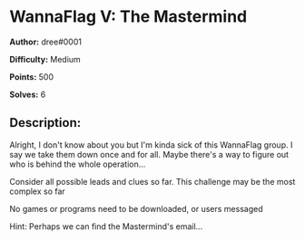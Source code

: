 # WannaFlag V: The Mastermind

**Author:** dree#0001

**Difficulty:** Medium

**Points:** 500

**Solves:** 6

## Description:

Alright, I don't know about you but I'm kinda sick of this WannaFlag group. I say we take them down once and for all. Maybe there's a way to figure out who is behind the whole operation...

Consider all possible leads and clues so far. This challenge may be the most complex so far

No games or programs need to be downloaded, or users messaged

Hint: Perhaps we can find the Mastermind's email...
